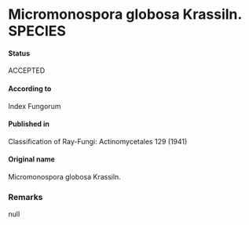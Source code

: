 Micromonospora globosa Krassiln. SPECIES
=======

#### Status
ACCEPTED

#### According to
Index Fungorum

#### Published in
Classification of Ray-Fungi: Actinomycetales 129 (1941)

#### Original name
Micromonospora globosa Krassiln.

### Remarks
null